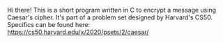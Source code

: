 Hi there! 
This is a short program written in C to encrypt a message using Caesar's cipher. It's part of a problem set designed by Harvard's CS50. 
Specifics can be found here: https://cs50.harvard.edu/x/2020/psets/2/caesar/
